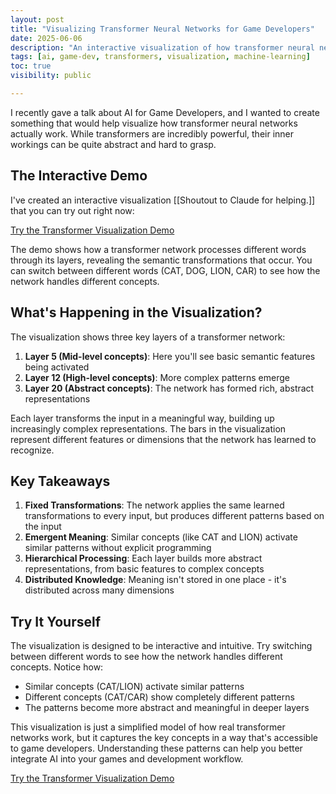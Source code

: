 ```yaml
---
layout: post
title: "Visualizing Transformer Neural Networks for Game Developers"
date: 2025-06-06
description: "An interactive visualization of how transformer neural networks process and transform meaning, designed specifically for game developers to understand AI concepts."
tags: [ai, game-dev, transformers, visualization, machine-learning]
toc: true
visibility: public

---
```


I recently gave a talk about AI for Game Developers, and I wanted to create something that would help visualize how transformer neural networks actually work. While transformers are incredibly powerful, their inner workings can be quite abstract and hard to grasp.

## The Interactive Demo

I've created an interactive visualization [[Shoutout to Claude for helping.]] that you can try out right now:

[Try the Transformer Visualization Demo](/transformer-viz)

The demo shows how a transformer network processes different words through its layers, revealing the semantic transformations that occur. You can switch between different words (CAT, DOG, LION, CAR) to see how the network handles different concepts.

## What's Happening in the Visualization?

The visualization shows three key layers of a transformer network:

1. **Layer 5 (Mid-level concepts)**: Here you'll see basic semantic features being activated
2. **Layer 12 (High-level concepts)**: More complex patterns emerge
3. **Layer 20 (Abstract concepts)**: The network has formed rich, abstract representations

Each layer transforms the input in a meaningful way, building up increasingly complex representations. The bars in the visualization represent different features or dimensions that the network has learned to recognize.

## Key Takeaways

1. **Fixed Transformations**: The network applies the same learned transformations to every input, but produces different patterns based on the input
2. **Emergent Meaning**: Similar concepts (like CAT and LION) activate similar patterns without explicit programming
3. **Hierarchical Processing**: Each layer builds more abstract representations, from basic features to complex concepts
4. **Distributed Knowledge**: Meaning isn't stored in one place - it's distributed across many dimensions

## Try It Yourself

The visualization is designed to be interactive and intuitive. Try switching between different words to see how the network handles different concepts. Notice how:

- Similar concepts (CAT/LION) activate similar patterns
- Different concepts (CAT/CAR) show completely different patterns
- The patterns become more abstract and meaningful in deeper layers

This visualization is just a simplified model of how real transformer networks work, but it captures the key concepts in a way that's accessible to game developers. Understanding these patterns can help you better integrate AI into your games and development workflow.

[Try the Transformer Visualization Demo](/transformer-viz) 